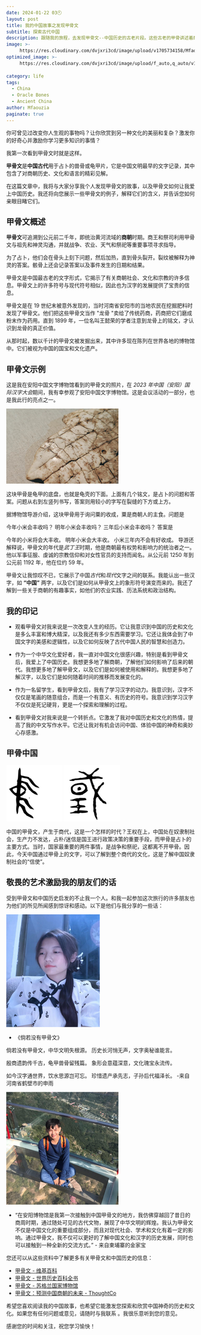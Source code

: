 ```yaml
---
date: 2024-01-22 03🕙
layout: post
title: 我的中国故事之发现甲骨文
subtitle: 探索古代中国
description: 跟随我的旅程，去发现甲骨文--中国历史的古老片段。这些古老的甲骨讲述着商朝的故事，分享着过去的秘密。我的经历加深了我对中国文化和历史的热爱，将我与古老的智慧和文字世界联系在一起。
image: >-
     https://res.cloudinary.com/dvjxri3cd/image/upload/v1705734158/Mfaouzia/%E5%BE%AE%E4%BF%A1%E5%9B%BE%E7%89%87_20240116205117_sosypb.jpg
optimized_image: >-
     https://res.cloudinary.com/dvjxri3cd/image/upload/f_auto,q_auto/v1/Mfaouzia/%E5%BE%AE%E4%BF%A1%E5%9B%BE%E7%89%87_20240116205117_sosypb
     
category: life
tags:
  - China
  - Oracle Bones
  - Ancient China
author: Mfaouzia
paginate: true
---
```

你可曾见过改变你人生观的事物吗？让你欣赏到另一种文化的美丽和复杂？激发你的好奇心并激励你学习更多知识的事情？

我第一次看到甲骨文时就是这样。

**甲骨文**是**中国古代**用于占卜的兽骨或龟甲片，它是中国文明最早的文字记录，其中包含了对商朝历史、文化和语言的精彩见解。

在这篇文章中，我将与大家分享我个人发现甲骨文的故事，以及甲骨文如何让我爱上中国历史。我还将向您展示一些甲骨文的例子，解释它们的含义，并告诉您如何亲眼目睹它们。

## 甲骨文概述
**甲骨文**可追溯到公元前二千年，即统治黄河流域的**商朝**时期。商王和祭司利用甲骨文与祖先和神灵沟通，并就战争、农业、天气和祭祀等重要事项寻求指导。

为了占卜，他们会在骨头上刻下问题，然后加热，直到骨头裂开。裂纹被解释为神灵的答案。骸骨上还会记录答案以及事件发生的日期和结果。

甲骨文是中国最古老的文字形式，它揭示了有关商朝社会、文化和宗教的许多信息。甲骨文上的许多符号与现代符号相似，因此也为汉字的发展提供了宝贵的信息。

甲骨文是在 19 世纪末被意外发现的，当时河南省安阳市的当地农民在挖掘肥料时发现了甲骨文。他们把这些甲骨文当作 "龙骨 "卖给了传统药商，药商把它们磨成粉末作为药用。直到 1899 年，一位名叫王懿荣的学者注意到龙骨上的铭文，才认识到龙骨的真正价值。

从那时起，数以千计的甲骨文被发掘出来，其中许多现在陈列在世界各地的博物馆中。它们被视为中国的国宝和文化遗产。

## 甲骨文示例
这是我在安阳中国文字博物馆看到的甲骨文的照片，在 *2023 年中国（安阳）国际汉字大会*期间，我有幸参观了安阳中国文字博物馆。这是会议活动的一部分，也是我此行的亮点之一。

<img src="https://raw.githubusercontent.com/Mfaouzia/Mfaouzia.github.io/master/src/img/january/13.jpg" alt="time" height="200" width="300"/>   

这块甲骨是龟甲的底盘，也就是龟壳的下面。上面有几个铭文，是占卜的问题和答案。问题从右到左竖列书写，答案则用较小的字写在裂缝的下方或上方。

据博物馆导游介绍，这块甲骨用于询问粟的收成，粟是商朝人的主食。问题是

今年小米会丰收吗？
明年小米会丰收吗？
三年后小米会丰收吗？
答案是

今年的小米将会大丰收。
明年小米会大丰收。
小米三年内不会有好收成。
导游还解释说，甲骨文的年代是*武丁王*时期，他是商朝最有权势和影响力的统治者之一。他以军事征服、虔诚的宗教信仰和对女性官员的支持而闻名。从公元前 1250 年到公元前 1192 年，他在位约 59 年。

甲骨文让我惊叹不已，它展示了中国*古代*和*现代*文字之间的联系。我能认出一些汉字，如 **“中国”** 两字，以及它们是如何从甲骨文上的象形符号演变而来的。我还了解到一些关于商朝的有趣事实，如他们的农业实践、历法系统和政治结构。

## 我的印记
* 观看甲骨文对我来说是一次改变人生的经历。它让我意识到中国的历史和文化是多么丰富和博大精深，以及我还有多少东西需要学习。它还让我体会到了中国文字的美感和逻辑性，以及它如何反映了古代中国人民的智慧和创造力。

 * 作为一个中华文化爱好者，我一直对中国文化很感兴趣，特别是看到甲骨文后，我爱上了中国历史。我想更多地了解商朝，了解他们如何影响了后来的朝代。我想更多地了解甲骨文，以及它们是如何被使用和解释的。我想更多地了解汉字，以及它们是如何随着时间的推移而发展变化的。

 * 作为一名留学生，看到甲骨文后，我有了学习汉字的动力。我意识到，汉字不仅仅是笔画的随意组合，而是一个有意义、有历史的符号。我意识到学习汉字不仅仅是死记硬背，更是一个探索和理解的过程。

* 看到甲骨文对我来说是一个转折点。它激发了我对中国历史和文化的热情，提高了我的中文写作水平。它还让我对有机会访问中国、体验中国的神奇和奥妙心存感激。

## 甲骨中国
<img width="150" height="150" src="https://raw.githubusercontent.com/Mfaouzia/Mfaouzia.github.io/master/src/img/january/16.png">
<img width="150" height="150" src="https://raw.githubusercontent.com/Mfaouzia/Mfaouzia.github.io/master/src/img/january/17.png">

   中国的甲骨文，产生于商代，这是一个怎样的时代？王权在上，中国处在奴隶制社会，生产力不发达，占朴/迷信是国王进行政策决策的重要手段，而甲骨是占卜的主要方式。当时，国家最重要的两件事情，是战争和祭祀，这都离不开甲骨。因此，今天中国通过甲骨上的文字，可以了解到整个商代的文化，这是了解中国奴隶制社会的“信使”。     

## 敬畏的艺术激励我的朋友们的话
受到甲骨文和中国历史启发的不止我一个人。和我一起参加这次旅行的许多朋友也为他们的所见所闻感到惊讶和感动。以下是他们与我分享的一些话：

<img width="250" height="300" src="https://raw.githubusercontent.com/Mfaouzia/Mfaouzia.github.io/master/src/img/january/14.jpg">

* 《倘若没有甲骨文》
 
倘若没有甲骨文，中华文明失根源。
历史长河悄无声，文字奥秘谁能言。
 
殷商遗韵传千古，龟甲兽骨留残篇。
象形会意蕴深意，文化瑰宝永流传。
 
如今汉字通世界，饮水思源岂可忘。
珍惜遗产承先志，子孙后代福泽长。 -来自河南省鹤壁市的申雨

<img width="300" height="300" src="https://raw.githubusercontent.com/Mfaouzia/Mfaouzia.github.io/master/src/img/january/18.jpg">

* “在安阳博物馆是我第一次接触到中国甲骨文的地方，我仿佛穿越回了昔日的商周时期，通过随处可见的古代文物，展现了中华文明的辉煌。我认为甲骨文不仅是中国文化的重要组成部分，而且对现代社会、学术和文化有着一定的影响。通过甲骨文，我不仅可以更好的了解中国文化和汉字的历史发展，同时也可以接触到一种全新的交流方式。” - 来自柬埔寨的金家宝

您还可以从这些资料中了解更多有关甲骨文和中国历史的信息：

- [甲骨文 - 维基百科](https://en.wikipedia.org/wiki/Oracle_bone)
- [甲骨文 - 世界历史百科全书](https://www.worldhistory.org/Oracle_Bones/)
- [甲骨文 - 苏格兰国家博物馆](https://www.nms.ac.uk/oraclebones/)
- [甲骨文：预测中国商朝的未来 - ThoughtCo](https://www.thoughtco.com/oracle-bones-shang-dynasty-china-172015)

希望您喜欢阅读我的中国故事，也希望它能激发您探索和欣赏中国神奇的历史和文化。如果您有任何问题或意见，请随时与我联系 。我很乐意听到您的意见。

感谢您的时间和关注，祝您学习愉快！
